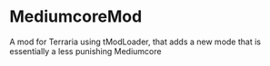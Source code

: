 # MediumcoreMod
A mod for Terraria using tModLoader, that adds a new mode that is essentially a less punishing Mediumcore
